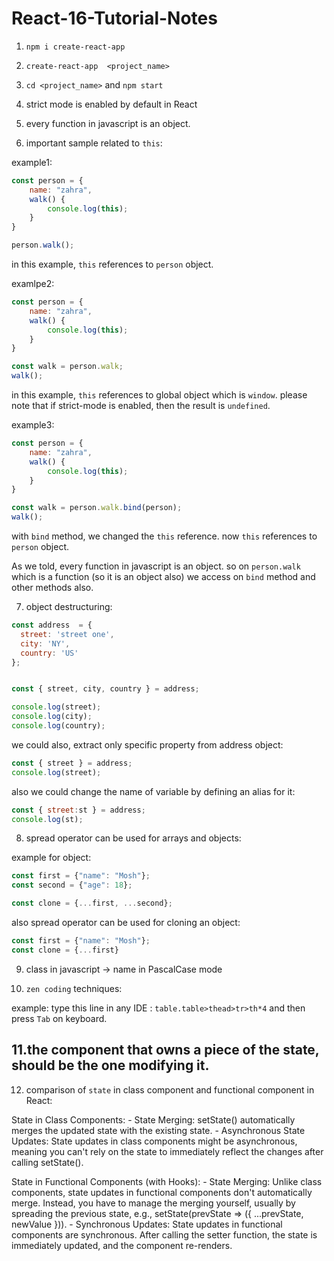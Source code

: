 # React-16-Tutorial-Notes



1. `npm i create-react-app`
2. `create-react-app  <project_name>`
3. `cd <project_name>`  and  `npm start`
4. strict mode is enabled by default in React
5. every function in javascript is an object.


6. important sample related to `this`:

example1:
```javascript
const person = {
    name: "zahra",
    walk() {
        console.log(this);
    }
}

person.walk();
```

in this example, `this` references to `person` object.


examlpe2:

```javascript
const person = {
    name: "zahra",
    walk() {
        console.log(this);
    }
}

const walk = person.walk;
walk();
```

in this example, `this` references to global object which is `window`.  please note that if strict-mode is enabled, then the result is `undefined`.

example3:

```javascript
const person = {
    name: "zahra",
    walk() {
        console.log(this);
    }
}

const walk = person.walk.bind(person);
walk();
```

with `bind` method, we changed the `this` reference. now `this` references to `person` object.

As we told, every function in javascript is an object. so on `person.walk` which is a function (so it is an object also) we access on `bind` method and other methods also.



7. object destructuring:

``` javascript
const address  = {
  street: 'street one',
  city: 'NY',
  country: 'US'  
};


const { street, city, country } = address;

console.log(street);
console.log(city);
console.log(country);
```


we could also, extract only specific property from address object:

```javascript
const { street } = address;
console.log(street);
```

also we could change the name of variable by defining an alias for it:

```javascript
const { street:st } = address;
console.log(st);
```


8. spread operator can be used for arrays and objects:


example for object:
```javascript
const first = {"name": "Mosh"};
const second = {"age": 18};

const clone = {...first, ...second};
```

also spread operator can be used for cloning an object:

```javascript
const first = {"name": "Mosh"};
const clone = {...first}
```


9. class in javascript -> name in PascalCase mode

10. `zen coding` techniques:

example: type this line in any IDE : `table.table>thead>tr>th*4` and then press `Tab` on keyboard.

11.the component that owns a piece of the state, should be the one modifying it.
----------------------------------------------------

12. comparison of `state` in class component and functional component in React:

State in Class Components:
    - State Merging: setState() automatically merges the updated state with the existing state.
    - Asynchronous State Updates: State updates in class components might be asynchronous, meaning you can't rely on the state to immediately reflect the changes after calling setState().

State in Functional Components (with Hooks):
    - State Merging: Unlike class components, state updates in functional components don't automatically merge. Instead, you have to manage the merging yourself, usually by spreading the previous state, e.g., setState(prevState => ({ ...prevState, newValue })).
    - Synchronous Updates: State updates in functional components are synchronous. After calling the setter function, the state is immediately updated, and the component re-renders.




   



